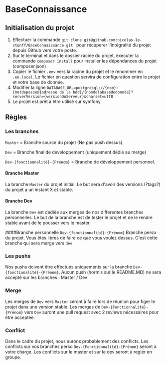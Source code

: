 # BaseConnaissance
## Initialisation du projet
1) Effectuer la commande `git clone git@github.com:nicolas-le-stunff/BaseConnaissance.git ` pour récuperer l'intégralité du projet depuis Github vers votre poste.
2) Sur le terminal et dans le dossier racine du projet, executer la commande `composer install` pour installer les dépendances du projet (composer.json)
3) Copier le fichier `.env` vers la racine du projet et le renommer en `.en.local`. Le fichier en question servira de configuration entre le projet et votre base de donnée.
4) Modifier la ligne `DATABASE_URL=postgresql://{nom}:{motdepasse@{adresse de la bdd}/{nomdelabasededonnée}?serverVersion={versionDuServeur}&charset=utf8`  
5) Le projet est prêt à être utilisé sur symfony
## Règles
### Les branches

`Master` = Branche source du projet  (Ne pas push dessus).

`Dev` = Branche final de developpement (uniquement dédié au merge)

`Dev-{fonctionnalité}-{Prénom}` = Branche de développement personnel.


#### Branche Master
La branche `Master` du projet initial. Le but sera d'avoir des versions (?tags?) du projet a un instant X et stable.

#### Branche Dev
La branche `Dev` est dédiée aux merges de nos differentes branches personnelles. Le but de la branche est de tester le projet et de le rendre stable avant de le pousser vers le master.


####Branche personnelle
`Dev-{fonctionnalité}-{Prénom}`
Branche perso du projet. Vous êtes libres de faire ce que vous voulez dessus. C'est cette branche qui sera merge vers `dev`

### Les pushs

Nos pushs doivent être effectués uniquements sur la branche `Dev-{fonctionalité}-{Prénom}`.
Aucun push (hormis sur le README.MD) ne sera accepté sur les branches : Master / Dev


### Merge

Les merges de `Dev` vers `Master` seront à faire lors de réunion pour figer le projet dans une version stable.
Les merges de `Dev-{Fonctionnalité}-{Prénom}` vers `Dev` auront une pull request avec 2 reviews nécessaires pour être acceptée.

### Conflict 

Dans le cadre du projet, nous aurons probablement des conflicts. Les conflicts sur vos branches perso `Dev-{Fonctionnalité}-{Prénom}` seront à votre charge.
Les conflicts sur le master et sur le dev seront à regler en groupe.


